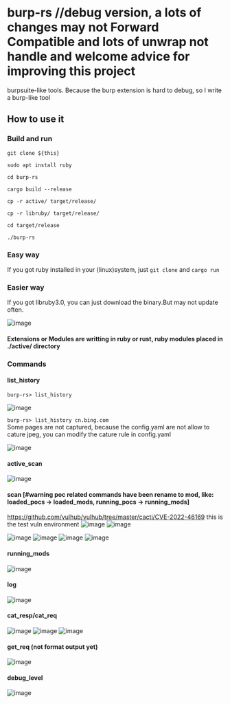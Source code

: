 # burp-rs //debug version, a lots of changes may not Forward Compatible and lots of unwrap not handle and welcome advice for improving this project

burpsuite-like tools. Because the burp extension is hard to debug, so I write a burp-like tool

## How to use it
  ### Build and run
  ``git clone ${this}``  
  
  ``sudo apt install ruby``  

  ``cd burp-rs``  

  ``cargo build --release``  

  ``cp -r active/ target/release/``  
  
  ``cp -r libruby/ target/release/``  

  ``cd target/release``  

  ``./burp-rs``  
 ### Easy way
  If you got ruby installed in your (linux)system, just ``git clone`` and ``cargo run``
 ### Easier way
  If you got libruby3.0, you can just download the binary.But may not update often.

![image](https://user-images.githubusercontent.com/25635931/207817203-c283640c-40df-45d1-a403-0b54e05abba9.png)  
  #### Extensions or Modules are writting in ruby or rust, ruby modules placed in ./active/ directory
 ### Commands
 #### list_history
 `burp-rs> list_history`
 
![image](https://user-images.githubusercontent.com/25635931/208865736-8d709660-2abd-4318-b7d3-b641590f0236.png)

`burp-rs> list_history cn.bing.com`  
Some pages are not captured, because the config.yaml are not allow to cature jpeg, you can modify the cature rule in config.yaml

![image](https://user-images.githubusercontent.com/25635931/208866101-7e56b950-9c3e-48e6-a041-1d121487bd05.png)


 #### active_scan
![image](https://user-images.githubusercontent.com/25635931/208836245-0d1166f6-2ded-4d4f-a2aa-c673490c4707.png)
 #### scan [#warning poc related commands have been rename to mod, like: loaded_pocs -> loaded_mods, running_pocs -> running_mods]
 https://github.com/vulhub/vulhub/tree/master/cacti/CVE-2022-46169 this is the test vuln environment
 ![image](https://user-images.githubusercontent.com/25635931/208837152-447be76f-e483-4382-9876-0aa3727506be.png)
 ![image](https://user-images.githubusercontent.com/25635931/208839723-7d3912cd-2e6f-4efc-a94c-c2d602c5b2d8.png)

 ![image](https://user-images.githubusercontent.com/25635931/208838313-0cc448fd-6b9f-4a9a-9bf8-c0a7f624fbb9.png)
 ![image](https://user-images.githubusercontent.com/25635931/208839540-eff42130-b333-4d04-90e9-7965e3d76a3f.png)
 ![image](https://user-images.githubusercontent.com/25635931/208838481-23b2a138-74af-4cb4-b6ad-308f55cb53ed.png)
 ![image](https://user-images.githubusercontent.com/25635931/208838573-83c01e57-4da6-40f4-b867-5eb6b834bb60.png)
 #### running_mods
 ![image](https://user-images.githubusercontent.com/25635931/208858444-e618ff4f-f5f1-486e-a66a-79be39f4dabf.png)
 #### log
 ![image](https://user-images.githubusercontent.com/25635931/208858632-aa70b3d1-0e44-4ddb-953c-9c6a064edd68.png)
 #### cat_resp/cat_req
![image](https://user-images.githubusercontent.com/25635931/208859193-be78a6c2-5879-479c-ba21-f8e1d93e1521.png)
![image](https://user-images.githubusercontent.com/25635931/208858998-545df78c-f1bb-40cd-adf1-cec300e3bab8.png)
![image](https://user-images.githubusercontent.com/25635931/208859289-5d959a19-34d0-4a58-847b-17e8d070290f.png)
 #### get_req (not format output yet)
 ![image](https://user-images.githubusercontent.com/25635931/208859600-bd9b2bef-f8df-418e-b7d2-ec9c8ccce4b9.png)
 #### debug_level
 ![image](https://user-images.githubusercontent.com/25635931/208859856-bd719b74-9fd8-47dc-b643-5f0d501d32b2.png)











